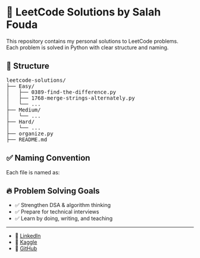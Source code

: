 # 🧠 LeetCode Solutions by Salah Fouda

This repository contains my personal solutions to LeetCode problems.  
Each problem is solved in Python with clear structure and naming.

## 📁 Structure

<pre>
leetcode-solutions/
├── Easy/
│   ├── 0389-find-the-difference.py
│   ├── 1768-merge-strings-alternately.py
│   └── ...
├── Medium/
│   └── ...
├── Hard/
│   └── ...
├── organize.py
├── README.md
</pre>

## ✅ Naming Convention

Each file is named as:

## 🔥 Problem Solving Goals

- ✅ Strengthen DSA & algorithm thinking  
- ✅ Prepare for technical interviews  
- ✅ Learn by doing, writing, and teaching

---

- 💼 [LinkedIn](https://www.linkedin.com/in/salah-fouda-186b02291?utm_source=share&utm_campaign=share_via&utm_content=profile&utm_medium=ios_app)
- 🧠 [Kaggle](https://www.kaggle.com/salahfouda)
- 🐙 [GitHub](https://github.com/salahfoudamohamed)

